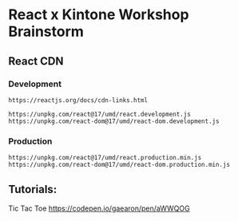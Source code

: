 # React x Kintone Workshop Brainstorm

## React CDN

### Development
`https://reactjs.org/docs/cdn-links.html`

`https://unpkg.com/react@17/umd/react.development.js
https://unpkg.com/react-dom@17/umd/react-dom.development.js`

### Production
`https://unpkg.com/react@17/umd/react.production.min.js`
`https://unpkg.com/react-dom@17/umd/react-dom.production.min.js`

## Tutorials:
Tic Tac Toe
https://codepen.io/gaearon/pen/aWWQOG